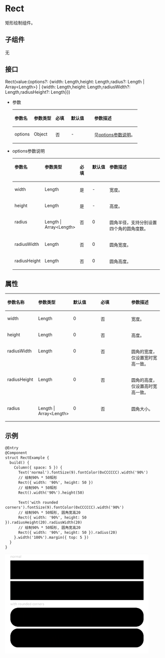# Rect<a name="ZH-CN_TOPIC_0000001119767798"></a>

矩形绘制组件。

## 子组件<a name="section172855459342"></a>

无

## 接口<a name="section6391804354"></a>

Rect\(value:\{options?: \{width: Length,height: Length,radius?: Length | Array<Length\>\} | \{width: Length,height: Length,radiusWidth?: Length,radiusHeight?: Length\}\}\)

-   参数

    <a name="table193606194544"></a>
    <table><thead align="left"><tr id="row536071910541"><th class="cellrowborder" valign="top" width="15.47%" id="mcps1.1.6.1.1"><p id="p436112199544"><a name="p436112199544"></a><a name="p436112199544"></a>参数名</p>
    </th>
    <th class="cellrowborder" valign="top" width="17.22%" id="mcps1.1.6.1.2"><p id="p19361319115410"><a name="p19361319115410"></a><a name="p19361319115410"></a>参数类型</p>
    </th>
    <th class="cellrowborder" valign="top" width="12.49%" id="mcps1.1.6.1.3"><p id="p9361201975417"><a name="p9361201975417"></a><a name="p9361201975417"></a>必填</p>
    </th>
    <th class="cellrowborder" valign="top" width="18.6%" id="mcps1.1.6.1.4"><p id="p43611199542"><a name="p43611199542"></a><a name="p43611199542"></a>默认值</p>
    </th>
    <th class="cellrowborder" valign="top" width="36.22%" id="mcps1.1.6.1.5"><p id="p1136141975419"><a name="p1136141975419"></a><a name="p1136141975419"></a>参数描述</p>
    </th>
    </tr>
    </thead>
    <tbody><tr id="row10361101915545"><td class="cellrowborder" valign="top" width="15.47%" headers="mcps1.1.6.1.1 "><p id="p1361119155417"><a name="p1361119155417"></a><a name="p1361119155417"></a>options</p>
    </td>
    <td class="cellrowborder" valign="top" width="17.22%" headers="mcps1.1.6.1.2 "><p id="p8361181913548"><a name="p8361181913548"></a><a name="p8361181913548"></a>Object</p>
    </td>
    <td class="cellrowborder" valign="top" width="12.49%" headers="mcps1.1.6.1.3 "><p id="p153611119195411"><a name="p153611119195411"></a><a name="p153611119195411"></a>否</p>
    </td>
    <td class="cellrowborder" valign="top" width="18.6%" headers="mcps1.1.6.1.4 "><p id="p1436114193546"><a name="p1436114193546"></a><a name="p1436114193546"></a>-</p>
    </td>
    <td class="cellrowborder" valign="top" width="36.22%" headers="mcps1.1.6.1.5 "><p id="p328155017218"><a name="p328155017218"></a><a name="p328155017218"></a>见<a href="#li1258118431037">options参数说明</a>。</p>
    </td>
    </tr>
    </tbody>
    </table>

-   <a name="li1258118431037"></a>options参数说明

    <a name="table15611143934"></a>
    <table><thead align="left"><tr id="row260916434313"><th class="cellrowborder" valign="top" width="16.11%" id="mcps1.1.6.1.1"><p id="p16609194315313"><a name="p16609194315313"></a><a name="p16609194315313"></a>参数名</p>
    </th>
    <th class="cellrowborder" valign="top" width="19.36%" id="mcps1.1.6.1.2"><p id="p860916431334"><a name="p860916431334"></a><a name="p860916431334"></a>参数类型</p>
    </th>
    <th class="cellrowborder" valign="top" width="9.15%" id="mcps1.1.6.1.3"><p id="p1860954313315"><a name="p1860954313315"></a><a name="p1860954313315"></a>必填</p>
    </th>
    <th class="cellrowborder" valign="top" width="13.170000000000002%" id="mcps1.1.6.1.4"><p id="p560974313312"><a name="p560974313312"></a><a name="p560974313312"></a>默认值</p>
    </th>
    <th class="cellrowborder" valign="top" width="42.21%" id="mcps1.1.6.1.5"><p id="p13609643633"><a name="p13609643633"></a><a name="p13609643633"></a>参数描述</p>
    </th>
    </tr>
    </thead>
    <tbody><tr id="row560915431434"><td class="cellrowborder" valign="top" width="16.11%" headers="mcps1.1.6.1.1 "><p id="p116094431838"><a name="p116094431838"></a><a name="p116094431838"></a>width</p>
    </td>
    <td class="cellrowborder" valign="top" width="19.36%" headers="mcps1.1.6.1.2 "><p id="p460911431137"><a name="p460911431137"></a><a name="p460911431137"></a>Length</p>
    </td>
    <td class="cellrowborder" valign="top" width="9.15%" headers="mcps1.1.6.1.3 "><p id="p96091143731"><a name="p96091143731"></a><a name="p96091143731"></a>是</p>
    </td>
    <td class="cellrowborder" valign="top" width="13.170000000000002%" headers="mcps1.1.6.1.4 "><p id="p196092043732"><a name="p196092043732"></a><a name="p196092043732"></a>-</p>
    </td>
    <td class="cellrowborder" valign="top" width="42.21%" headers="mcps1.1.6.1.5 "><p id="p106091431532"><a name="p106091431532"></a><a name="p106091431532"></a>宽度。</p>
    </td>
    </tr>
    <tr id="row5610443631"><td class="cellrowborder" valign="top" width="16.11%" headers="mcps1.1.6.1.1 "><p id="p11610443534"><a name="p11610443534"></a><a name="p11610443534"></a>height</p>
    </td>
    <td class="cellrowborder" valign="top" width="19.36%" headers="mcps1.1.6.1.2 "><p id="p1661014431231"><a name="p1661014431231"></a><a name="p1661014431231"></a>Length</p>
    </td>
    <td class="cellrowborder" valign="top" width="9.15%" headers="mcps1.1.6.1.3 "><p id="p661094310316"><a name="p661094310316"></a><a name="p661094310316"></a>是</p>
    </td>
    <td class="cellrowborder" valign="top" width="13.170000000000002%" headers="mcps1.1.6.1.4 "><p id="p19610124320316"><a name="p19610124320316"></a><a name="p19610124320316"></a>-</p>
    </td>
    <td class="cellrowborder" valign="top" width="42.21%" headers="mcps1.1.6.1.5 "><p id="p1761013430316"><a name="p1761013430316"></a><a name="p1761013430316"></a>高度。</p>
    </td>
    </tr>
    <tr id="row176101943938"><td class="cellrowborder" valign="top" width="16.11%" headers="mcps1.1.6.1.1 "><p id="p176101843939"><a name="p176101843939"></a><a name="p176101843939"></a>radius</p>
    </td>
    <td class="cellrowborder" valign="top" width="19.36%" headers="mcps1.1.6.1.2 "><p id="p1561084310318"><a name="p1561084310318"></a><a name="p1561084310318"></a>Length | Array<span>&lt;</span><span>Length</span><span>&gt;</span></p>
    </td>
    <td class="cellrowborder" valign="top" width="9.15%" headers="mcps1.1.6.1.3 "><p id="p86105431833"><a name="p86105431833"></a><a name="p86105431833"></a>否</p>
    </td>
    <td class="cellrowborder" valign="top" width="13.170000000000002%" headers="mcps1.1.6.1.4 "><p id="p1061012431935"><a name="p1061012431935"></a><a name="p1061012431935"></a>0</p>
    </td>
    <td class="cellrowborder" valign="top" width="42.21%" headers="mcps1.1.6.1.5 "><p id="p261044311313"><a name="p261044311313"></a><a name="p261044311313"></a>圆角半径，支持分别设置四个角的圆角度数。</p>
    </td>
    </tr>
    <tr id="row1161017431139"><td class="cellrowborder" valign="top" width="16.11%" headers="mcps1.1.6.1.1 "><p id="p26108435317"><a name="p26108435317"></a><a name="p26108435317"></a>radiusWidth</p>
    </td>
    <td class="cellrowborder" valign="top" width="19.36%" headers="mcps1.1.6.1.2 "><p id="p06102430310"><a name="p06102430310"></a><a name="p06102430310"></a>Length</p>
    </td>
    <td class="cellrowborder" valign="top" width="9.15%" headers="mcps1.1.6.1.3 "><p id="p196106437315"><a name="p196106437315"></a><a name="p196106437315"></a>否</p>
    </td>
    <td class="cellrowborder" valign="top" width="13.170000000000002%" headers="mcps1.1.6.1.4 "><p id="p1561020431336"><a name="p1561020431336"></a><a name="p1561020431336"></a>0</p>
    </td>
    <td class="cellrowborder" valign="top" width="42.21%" headers="mcps1.1.6.1.5 "><p id="p15610134313316"><a name="p15610134313316"></a><a name="p15610134313316"></a>圆角宽度。</p>
    </td>
    </tr>
    <tr id="row126113436319"><td class="cellrowborder" valign="top" width="16.11%" headers="mcps1.1.6.1.1 "><p id="p186101143439"><a name="p186101143439"></a><a name="p186101143439"></a>radiusHeight</p>
    </td>
    <td class="cellrowborder" valign="top" width="19.36%" headers="mcps1.1.6.1.2 "><p id="p106101431736"><a name="p106101431736"></a><a name="p106101431736"></a>Length</p>
    </td>
    <td class="cellrowborder" valign="top" width="9.15%" headers="mcps1.1.6.1.3 "><p id="p1761114317313"><a name="p1761114317313"></a><a name="p1761114317313"></a>否</p>
    </td>
    <td class="cellrowborder" valign="top" width="13.170000000000002%" headers="mcps1.1.6.1.4 "><p id="p1861115431133"><a name="p1861115431133"></a><a name="p1861115431133"></a>0</p>
    </td>
    <td class="cellrowborder" valign="top" width="42.21%" headers="mcps1.1.6.1.5 "><p id="p18611194310311"><a name="p18611194310311"></a><a name="p18611194310311"></a>圆角高度。</p>
    </td>
    </tr>
    </tbody>
    </table>


## 属性<a name="section208511436173518"></a>

<a name="table1467195373113"></a>
<table><thead align="left"><tr id="row474513536315"><th class="cellrowborder" valign="top" width="20%" id="mcps1.1.6.1.1"><p id="p2745185313112"><a name="p2745185313112"></a><a name="p2745185313112"></a>参数名称</p>
</th>
<th class="cellrowborder" valign="top" width="22.009999999999998%" id="mcps1.1.6.1.2"><p id="p4745135303114"><a name="p4745135303114"></a><a name="p4745135303114"></a>参数类型</p>
</th>
<th class="cellrowborder" valign="top" width="17.990000000000002%" id="mcps1.1.6.1.3"><p id="p13745553103118"><a name="p13745553103118"></a><a name="p13745553103118"></a>默认值</p>
</th>
<th class="cellrowborder" valign="top" width="20%" id="mcps1.1.6.1.4"><p id="p147451053173119"><a name="p147451053173119"></a><a name="p147451053173119"></a>必填</p>
</th>
<th class="cellrowborder" valign="top" width="20%" id="mcps1.1.6.1.5"><p id="p19745165314312"><a name="p19745165314312"></a><a name="p19745165314312"></a>参数描述</p>
</th>
</tr>
</thead>
<tbody><tr id="row074515531314"><td class="cellrowborder" valign="top" width="20%" headers="mcps1.1.6.1.1 "><p id="p57451853193115"><a name="p57451853193115"></a><a name="p57451853193115"></a>width</p>
</td>
<td class="cellrowborder" valign="top" width="22.009999999999998%" headers="mcps1.1.6.1.2 "><p id="p197451553133113"><a name="p197451553133113"></a><a name="p197451553133113"></a>Length</p>
</td>
<td class="cellrowborder" valign="top" width="17.990000000000002%" headers="mcps1.1.6.1.3 "><p id="p574575393113"><a name="p574575393113"></a><a name="p574575393113"></a>0</p>
</td>
<td class="cellrowborder" valign="top" width="20%" headers="mcps1.1.6.1.4 "><p id="p874545343110"><a name="p874545343110"></a><a name="p874545343110"></a>否</p>
</td>
<td class="cellrowborder" valign="top" width="20%" headers="mcps1.1.6.1.5 "><p id="p07451953183116"><a name="p07451953183116"></a><a name="p07451953183116"></a>宽度。</p>
</td>
</tr>
<tr id="row874518538313"><td class="cellrowborder" valign="top" width="20%" headers="mcps1.1.6.1.1 "><p id="p474535311316"><a name="p474535311316"></a><a name="p474535311316"></a>height</p>
</td>
<td class="cellrowborder" valign="top" width="22.009999999999998%" headers="mcps1.1.6.1.2 "><p id="p2745185310316"><a name="p2745185310316"></a><a name="p2745185310316"></a>Length</p>
</td>
<td class="cellrowborder" valign="top" width="17.990000000000002%" headers="mcps1.1.6.1.3 "><p id="p1974512538318"><a name="p1974512538318"></a><a name="p1974512538318"></a>0</p>
</td>
<td class="cellrowborder" valign="top" width="20%" headers="mcps1.1.6.1.4 "><p id="p1674595373113"><a name="p1674595373113"></a><a name="p1674595373113"></a>否</p>
</td>
<td class="cellrowborder" valign="top" width="20%" headers="mcps1.1.6.1.5 "><p id="p10745753183117"><a name="p10745753183117"></a><a name="p10745753183117"></a>高度。</p>
</td>
</tr>
<tr id="row57451453143117"><td class="cellrowborder" valign="top" width="20%" headers="mcps1.1.6.1.1 "><p id="p17745115312313"><a name="p17745115312313"></a><a name="p17745115312313"></a>radiusWidth</p>
</td>
<td class="cellrowborder" valign="top" width="22.009999999999998%" headers="mcps1.1.6.1.2 "><p id="p4745165319317"><a name="p4745165319317"></a><a name="p4745165319317"></a>Length</p>
</td>
<td class="cellrowborder" valign="top" width="17.990000000000002%" headers="mcps1.1.6.1.3 "><p id="p14745165312316"><a name="p14745165312316"></a><a name="p14745165312316"></a>0</p>
</td>
<td class="cellrowborder" valign="top" width="20%" headers="mcps1.1.6.1.4 "><p id="p874585313119"><a name="p874585313119"></a><a name="p874585313119"></a>否</p>
</td>
<td class="cellrowborder" valign="top" width="20%" headers="mcps1.1.6.1.5 "><p id="p137451353153117"><a name="p137451353153117"></a><a name="p137451353153117"></a>圆角的宽度，仅设置宽时宽高一致。</p>
</td>
</tr>
<tr id="row1274555312314"><td class="cellrowborder" valign="top" width="20%" headers="mcps1.1.6.1.1 "><p id="p9745135316315"><a name="p9745135316315"></a><a name="p9745135316315"></a>radiusHeight</p>
</td>
<td class="cellrowborder" valign="top" width="22.009999999999998%" headers="mcps1.1.6.1.2 "><p id="p1874515373114"><a name="p1874515373114"></a><a name="p1874515373114"></a>Length</p>
</td>
<td class="cellrowborder" valign="top" width="17.990000000000002%" headers="mcps1.1.6.1.3 "><p id="p12745125320319"><a name="p12745125320319"></a><a name="p12745125320319"></a>0</p>
</td>
<td class="cellrowborder" valign="top" width="20%" headers="mcps1.1.6.1.4 "><p id="p1174675303113"><a name="p1174675303113"></a><a name="p1174675303113"></a>否</p>
</td>
<td class="cellrowborder" valign="top" width="20%" headers="mcps1.1.6.1.5 "><p id="p107461553183116"><a name="p107461553183116"></a><a name="p107461553183116"></a>圆角的高度，仅设置高时宽高一致。</p>
</td>
</tr>
<tr id="row127461253193113"><td class="cellrowborder" valign="top" width="20%" headers="mcps1.1.6.1.1 "><p id="p174635313119"><a name="p174635313119"></a><a name="p174635313119"></a>radius</p>
</td>
<td class="cellrowborder" valign="top" width="22.009999999999998%" headers="mcps1.1.6.1.2 "><p id="p374675363112"><a name="p374675363112"></a><a name="p374675363112"></a>Length | Array<span>&lt;</span><span>Length</span><span>&gt;</span></p>
</td>
<td class="cellrowborder" valign="top" width="17.990000000000002%" headers="mcps1.1.6.1.3 "><p id="p574645353116"><a name="p574645353116"></a><a name="p574645353116"></a>0</p>
</td>
<td class="cellrowborder" valign="top" width="20%" headers="mcps1.1.6.1.4 "><p id="p177461538317"><a name="p177461538317"></a><a name="p177461538317"></a>否</p>
</td>
<td class="cellrowborder" valign="top" width="20%" headers="mcps1.1.6.1.5 "><p id="p1574685310314"><a name="p1574685310314"></a><a name="p1574685310314"></a>圆角大小。</p>
</td>
</tr>
</tbody>
</table>

## 示例<a name="section4459736105512"></a>

```
@Entry
@Component
struct RectExample {
  build() {
    Column({ space: 5 }) {
      Text('normal').fontSize(9).fontColor(0xCCCCCC).width('90%')
      // 绘制90% * 50矩形
      Rect({ width: '90%', height: 50 })
      // 绘制90% * 50矩形
      Rect().width('90%').height(50)

      Text('with rounded corners').fontSize(9).fontColor(0xCCCCCC).width('90%')
      // 绘制90% * 50矩形, 圆角宽高20
      Rect({ width: '90%', height: 50 }).radiusHeight(20).radiusWidth(20)
      // 绘制90% * 50矩形, 圆角宽高20
      Rect({ width: '90%', height: 50 }).radius(20)
    }.width('100%').margin({ top: 5 })
  }
}
```

![](figures/rect.png)

